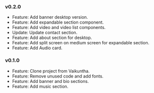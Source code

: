### v0.2.0

-   Feature: Add banner desktop version.
-   Feature: Add expandable section component.
-   Feature: Add video and video list components.
-   Update: Update contact section.
-   Feature: Add about section for desktop.
-   Feature: Add split screen on medium screen for expandable section.
-   Feature: Add Audio card.

### v0.1.0

-   Feature: Clone project from Vaikuntha.
-   Feature: Remove unused code and add fonts.
-   Feature: Add banner and bio sections.
-   Feature: Add music section.
